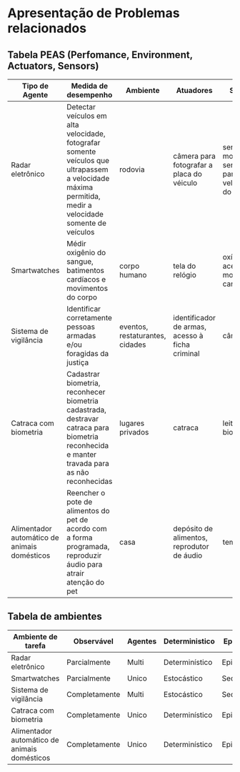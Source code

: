 # Apresentação de Problemas relacionados

## Tabela PEAS (Perfomance, Environment, Actuators, Sensors)

| Tipo de Agente                               | Medida de desempenho                                                                                                                                    | Ambiente                        | Atuadores                                       | Sensores                                                         |
| -------------------------------------------- | ------------------------------------------------------------------------------------------------------------------------------------------------------- | ------------------------------- | ----------------------------------------------- | ---------------------------------------------------------------- |
| Radar eletrônico                             | Detectar veículos em alta velocidade, fotografar somente veículos que ultrapassem a velocidade máxima permitida, medir a velocidade somente de veículos | rodovia                         | câmera para fotografar a placa do véiculo       | sensores de movimento, sensores para medir a velocidade do carro |
| Smartwatches                                 | Médir oxigênio do sangue, batimentos cardíacos e movimentos do corpo                                                                                    | corpo humano                    | tela do relógio                                 | oxímetro, acelerômetro, monitor cardíaco                         |
| Sistema de vigilância                        | Identificar corretamente pessoas armadas e/ou foragidas da justiça                                                                                      | eventos, restaturantes, cidades | identificador de armas, acesso à ficha criminal | câmeras                                                          |
| Catraca com biometria                        | Cadastrar biometria, reconhecer biometria cadastrada, destravar catraca para biometria reconhecida e manter travada para as não reconhecidas            | lugares privados                | catraca                                         | leitor de biometria                                              |
| Alimentador automático de animais domésticos | Reencher o pote de alimentos do pet de acordo com a forma programada, reproduzir áudio para atrair atenção do pet                                       | casa                            | depósito de alimentos, reprodutor de áudio      | temporizador                                                     |

## Tabela de ambientes

| Ambiente de tarefa                           | Observável    | Agentes | Deterministico | Episódico  | Estático | Discreto |
| -------------------------------------------- | ------------- | ------- | -------------- | ---------- | -------- | -------- |
| Radar eletrônico                             | Parcialmente  | Multi   | Determinístico | Episódico  | Dinâmico | Contínuo |
| Smartwatches                                 | Parcialmente  | Unico   | Estocástico    | Sequencial | Dinâmico | Contínuo |
| Sistema de vigilância                        | Completamente | Multi   | Estocástico    | Sequencial | Dinâmico | Contínuo |
| Catraca com biometria                        | Completamente | Unico   | Determinístico | Episódico  | Estático | Discreto |
| Alimentador automático de animais domésticos | Completamente | Unico   | Determinístico | Episódico  | Estático | Discreto |
